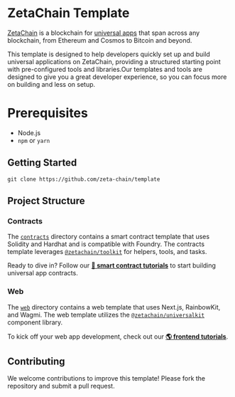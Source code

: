 # ZetaChain Template

[ZetaChain](https://www.zetachain.com) is a blockchain for [universal
apps](https://www.zetachain.com/docs/developers/apps/intro/) that span across
any blockchain, from Ethereum and Cosmos to Bitcoin and beyond.

This template is designed to help developers quickly set up and build universal
applications on ZetaChain, providing a structured starting point with
pre-configured tools and libraries.Our templates and tools are designed to give
you a great developer experience, so you can focus more on building and less on
setup.

# Prerequisites

- Node.js
- `npm` or `yarn`

## Getting Started

```
git clone https://github.com/zeta-chain/template
```

## Project Structure

### Contracts

The [`contracts`](contracts) directory contains a smart contract template that
uses Solidity and Hardhat and is compatible with Foundry. The contracts template
leverages [`@zetachain/toolkit`](https://github.com/zeta-chain/toolkit) for
helpers, tools, and tasks.

Ready to dive in? Follow our [**🚀 smart contract
tutorials**](https://www.zetachain.com/docs/developers/tutorials/intro/) to
start building universal app contracts.

### Web

The [`web`](web) directory contains a web template that uses Next.js,
RainbowKit, and Wagmi. The web template utilizes the
[`@zetachain/universalkit`](https://github.com/zeta-chain/universalkit)
component library.

To kick off your web app development, check out our [**🌎 frontend
tutorials**](https://www.zetachain.com/docs/developers/frontend/universalkit/).

## Contributing

We welcome contributions to improve this template! Please fork the repository
and submit a pull request.
